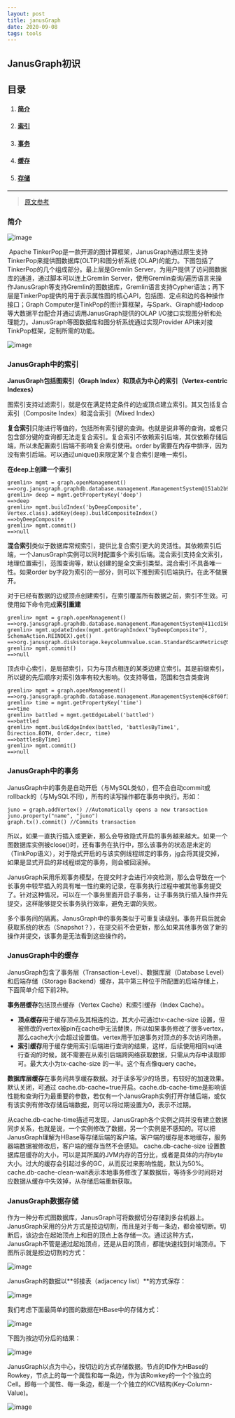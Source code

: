 ```yaml
---
layout: post
title: janusGraph
date: 2020-09-08
tags: tools
---
```


## JanusGraph初识

## 目录

1. #### [简介](#简介)

2. #### [**索引**](#JanusGraph中的索引)

3. #### [事务](#JanusGraph中的事务)

4. #### [缓存](#JanusGraph中的缓存)

5. #### [存储](#JanusGraph数据存储)

---

> [原文参考](https://zhuanlan.zhihu.com/p/50279477)

### 简介

![image](https://user-images.githubusercontent.com/39090338/92711975-9d1abb80-f38b-11ea-9057-9a6b52f8c88d.png)

​		Apache TinkerPop是一款开源的图计算框架，JanusGraph通过原生支持TinkerPop来提供图数据库(OLTP)和图分析系统 (OLAP)的能力。下图包括了TinkerPop的几个组成部分。最上层是Gremlin Server，为用户提供了访问图数据库的通道，通过脚本可以连上Gremlin Server，使用Gremlin查询/遍历语言来操作JanusGraph等支持Gremlin的图数据库，Gremlin语言支持Cypher语法；再下层是TinkerPop提供的用于表示属性图的核心API，包括图、定点和边的各种操作接口；Graph Computer是TinkPop的图计算框架，与Spark、Giraph或Hadoop等大数据平台配合并通过调用JanusGraph提供的OLAP I/O接口实现图分析和处理能力。JanusGraph等图数据库和图分析系统通过实现Provider API来对接TinkPop框架，定制所需的功能。

![image](https://user-images.githubusercontent.com/39090338/92711990-a146d900-f38b-11ea-8600-619948b4e8d0.png)

### JanusGraph中的索引

**JanusGraph包括图索引（Graph Index）和顶点为中心的索引（Vertex-centric Indexes）**

图索引支持过滤索引，就是仅在满足特定条件的边或顶点建立索引。其又包括复合索引（Composite Index）和混合索引（Mixed Index）

**复合索引**只能进行等值的，包括所有索引键的查询。也就是说非等的查询，或者只包含部分键的查询都无法走复合索引。复合索引不依赖索引后端，其仅依赖存储后端，所以未配置索引后端不影响复合索引使用。order by需要在内存中排序，因为没有索引后端。可以通过unique()来限定某个复合索引是唯一索引。

**在deep上创建一个索引**

```text
gremlin> mgmt = graph.openManagement()
==>org.janusgraph.graphdb.database.management.ManagementSystem@151ab2b9
gremlin> deep = mgmt.getPropertyKey('deep')
==>deep
gremlin> mgmt.buildIndex('byDeepComposite', Vertex.class).addKey(deep).buildCompositeIndex()
==>byDeepComposite
gremlin> mgmt.commit()
==>null
```

**混合索引**类似于数据库常规索引，提供比复合索引更大的灵活性。其依赖索引后端，一个JanusGraph实例可以同时配置多个索引后端。混合索引支持全文索引，地理位置索引，范围查询等，默认创建的是全文索引类型。混合索引不具备唯一性。如果order by字段为索引的一部分，则可以下推到索引后端执行。在此不做展开。

对于已经有数据的边或顶点创建索引，在索引覆盖所有数据之前，索引不生效。可使用如下命令完成**索引重建**

```text
gremlin> mgmt = graph.openManagement()
==>org.janusgraph.graphdb.database.management.ManagementSystem@411cd156
gremlin> mgmt.updateIndex(mgmt.getGraphIndex("byDeepComposite"), SchemaAction.REINDEX).get()
==>org.janusgraph.diskstorage.keycolumnvalue.scan.StandardScanMetrics@5bcec67e
gremlin> mgmt.commit()
==>null
```

顶点中心索引，是局部索引，只为与顶点相连的某类边建立索引。其是前缀索引，所以键的先后顺序对索引效率有较大影响。仅支持等值，范围和包含类查询

```text
gremlin> mgmt = graph.openManagement()
==>org.janusgraph.graphdb.database.management.ManagementSystem@6c8f60f3
gremlin> time = mgmt.getPropertyKey('time')
==>time
gremlin> battled = mgmt.getEdgeLabel('battled')
==>battled
gremlin> mgmt.buildEdgeIndex(battled, 'battlesByTime1', Direction.BOTH, Order.decr, time)
==>battlesByTime1
gremlin> mgmt.commit()
==>null
```

### JanusGraph中的事务

JanusGraph中的事务是自动开启（与MySQL类似），但不会自动commit或rollback的（与MySQL不同），所有的读写操作都在事务中执行。形如：

```text
juno = graph.addVertex() //Automatically opens a new transaction
juno.property("name", "juno")
graph.tx().commit() //Commits transaction
```

所以，如果一直执行插入或更新，那么会导致隐式开启的事务越来越大。如果一个图数据库实例被close()时，还有事务在执行中，那么该事务的状态是未定的（TinkPop语义），对于隐式开启的与该实例线程绑定的事务，jg会将其提交掉，如果是显式开启的非线程绑定的事务，则会被回滚掉。

JanusGraph采用乐观事务模型，在提交时才会进行冲突检测，那么会导致在一个长事务中较早插入的具有唯一性约束的记录，在事务执行过程中被其他事务提交了。针对这种情况，可以在一个事务里面开启子事务，让子事务执行插入操作并先提交，这样能够提交长事务执行效率，避免无谓的失败。

多个事务间的隔离。JanusGraph中的事务类似于可重复读级别。事务开启后就会获取系统的状态（Snapshot？），在提交前不会更新，那么如果其他事务做了新的操作并提交，该事务是无法看到这些操作的。

### JanusGraph中的缓存

JanusGraph包含了事务层（Transaction-Level）、数据库层（Database Level）和后端存储（Storage Backend）缓存，其中第三种位于所配置的后端存储上，下面简单介绍下前2种。

**事务层缓存**包括顶点缓存（Vertex Cache）和索引缓存（Index Cache）。

- **顶点缓存**用于缓存顶点及其相连的边，其大小可通过tx-cache-size 设置，但被修改的vertex被pin在cache中无法替换，所以如果事务修改了很多vertex，那么cache大小会超过设置值。vertex用于加速事务对顶点的多次访问场景。
- **索引缓存**用于缓存使用索引后端进行查询的结果，这样，后续使用相同sql进行查询的时候，就不需要在从索引后端跨网络获取数据，只需从内存中读取即可。最大大小为tx-cache-size 的一半。这个有点像query cache。

**数据库层缓存**在事务间共享缓存数据。对于读多写少的场景，有较好的加速效果。默认关闭，可通过 cache.db-cache=true开启。cache.db-cache-time是影响该性能和查询行为最重要的参数，若仅有一个JanusGraph实例打开存储后端，或仅有该实例有修改存储后端数据，则可以将过期设置为0，表示不过期。

从cache.db-cache-time描述可发现，JanusGraph各个实例之间并没有建立数据同步关系，也就是说，一个实例修改了数据，另一个实例是不感知的。可以把JanusGraph理解为HBase等存储后端的客户端。客户端的缓存是本地缓存，服务器端数据被修改后，客户端的缓存当然不会感知。 cache.db-cache-size 设置数据库层缓存的大小，可以是其所属的JVM内存的百分比，或者是具体的内存byte大小。过大的缓存会引起过多的GC，从而反过来影响性能，默认为50%。cache.db-cache-clean-wait表示本地事务修改了某数据后，等待多少时间将对应数据从缓存中失效掉，从存储后端重新获取。

### JanusGraph数据存储

作为一种分布式图数据库，JanusGraph可将数据切分存储到多台机器上。JanusGraph采用的分片方式是按边切割，而且是对于每一条边，都会被切断。切断后，该边会在起始顶点上和目的顶点上各存储一次。通过这种方式，JanusGraph不管是通过起始顶点，还是从目的顶点，都能快速找到对端顶点。下图所示就是按边切割的方式：

![image](https://user-images.githubusercontent.com/39090338/92709716-bae72100-f389-11ea-9dc2-75bba6c661fb.png)

JanusGraph的数据以**邻接表（adjacency list）**的方式保存：

![image](https://user-images.githubusercontent.com/39090338/92709738-be7aa800-f389-11ea-98ff-b7b373298e52.png)

我们考虑下面最简单的图的数据在HBase中的存储方式：

![image](https://user-images.githubusercontent.com/39090338/92709756-c33f5c00-f389-11ea-91c2-9342d64890cf.png)

下图为按边切分后的结果：

![image](https://user-images.githubusercontent.com/39090338/92709770-c76b7980-f389-11ea-87d5-8b7145e724d9.png)

JanusGraph以点为中心，按切边的方式存储数据。节点的ID作为HBase的Rowkey，节点上的每一个属性和每一条边，作为该Rowkey的一个个独立的Cell。即每一个属性、每一条边，都是一个个独立的KCV结构(Key-Column-Value)。

![image](https://user-images.githubusercontent.com/39090338/92709783-cb979700-f389-11ea-96a2-5f4b98aa5930.png)